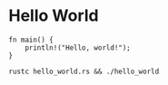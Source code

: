 # Hello World

```
fn main() {
    println!("Hello, world!");
}

```

```
rustc hello_world.rs && ./hello_world
```
